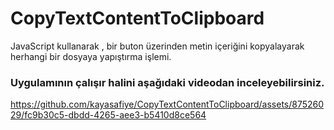 # CopyTextContentToClipboard
JavaScript kullanarak , bir buton üzerinden  metin içeriğini kopyalayarak herhangi bir dosyaya yapıştırma işlemi.

### Uygulamının çalışır halini aşağıdaki videodan inceleyebilirsiniz.
https://github.com/kayasafiye/CopyTextContentToClipboard/assets/87526029/fc9b30c5-dbdd-4265-aee3-b5410d8ce564

